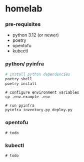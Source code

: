 # homelab

### pre-requisites

- python 3.12 (or newer)
- poetry
- opentofu
- kubectl

### python/ pyinfra

```bash
# install python dependencies
poetry shell
poetry install
```

```shell
# configure environment variables
cp .env.example .env
```

```shell
# run pyinfra
pyinfra inventory.py deploy.py
```

### opentofu

```shell
# todo
```

### kubectl

```shell
# todo
```